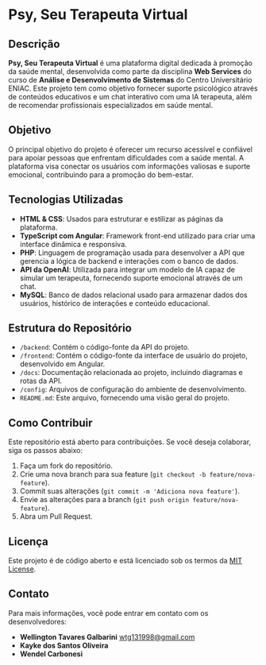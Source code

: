 # Psy, Seu Terapeuta Virtual

## Descrição

**Psy, Seu Terapeuta Virtual** é uma plataforma digital dedicada à promoção da saúde mental, desenvolvida como parte da disciplina **Web Services** do curso de **Análise e Desenvolvimento de Sistemas** do Centro Universitário ENIAC. Este projeto tem como objetivo fornecer suporte psicológico através de conteúdos educativos e um chat interativo com uma IA terapeuta, além de recomendar profissionais especializados em saúde mental.

## Objetivo

O principal objetivo do projeto é oferecer um recurso acessível e confiável para apoiar pessoas que enfrentam dificuldades com a saúde mental. A plataforma visa conectar os usuários com informações valiosas e suporte emocional, contribuindo para a promoção do bem-estar.

## Tecnologias Utilizadas

- **HTML & CSS**: Usados para estruturar e estilizar as páginas da plataforma.
- **TypeScript com Angular**: Framework front-end utilizado para criar uma interface dinâmica e responsiva.
- **PHP**: Linguagem de programação usada para desenvolver a API que gerencia a lógica de backend e interações com o banco de dados.
- **API da OpenAI**: Utilizada para integrar um modelo de IA capaz de simular um terapeuta, fornecendo suporte emocional através de um chat.
- **MySQL**: Banco de dados relacional usado para armazenar dados dos usuários, histórico de interações e conteúdo educacional.

## Estrutura do Repositório

- `/backend`: Contém o código-fonte da API do projeto.
- `/frontend`: Contém o código-fonte da interface de usuário do projeto, desenvolvido em Angular.
- `/docs`: Documentação relacionada ao projeto, incluindo diagramas e rotas da API.
- `/config`: Arquivos de configuração do ambiente de desenvolvimento.
- `README.md`: Este arquivo, fornecendo uma visão geral do projeto.

## Como Contribuir

Este repositório está aberto para contribuições. Se você deseja colaborar, siga os passos abaixo:

1. Faça um fork do repositório.
2. Crie uma nova branch para sua feature (`git checkout -b feature/nova-feature`).
3. Commit suas alterações (`git commit -m 'Adiciona nova feature'`).
4. Envie as alterações para a branch (`git push origin feature/nova-feature`).
5. Abra um Pull Request.

## Licença

Este projeto é de código aberto e está licenciado sob os termos da [MIT License](LICENSE).

## Contato

Para mais informações, você pode entrar em contato com os desenvolvedores:

- **Wellington Tavares Galbarini** [wtg131998@gmail.com](mailto:wtg131998@gmail.com)
- **Kayke dos Santos Oliveira**
- **Wendel Carbonesi**

